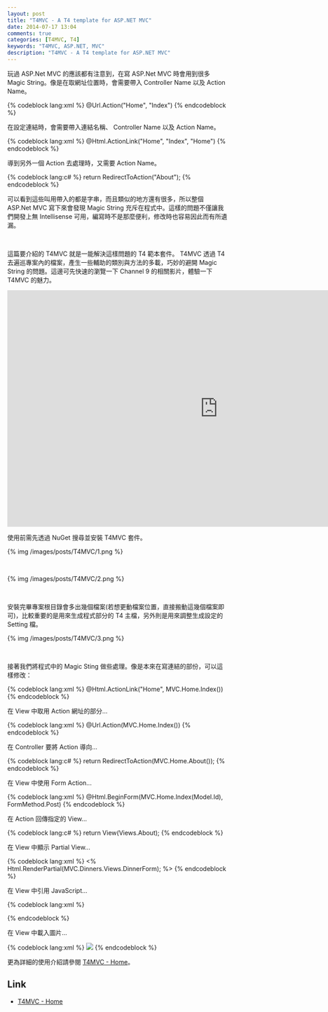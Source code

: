 ```yaml
---
layout: post
title: "T4MVC - A T4 template for ASP.NET MVC"
date: 2014-07-17 13:04
comments: true
categories: [T4MVC, T4]
keywords: "T4MVC, ASP.NET, MVC"
description: "T4MVC - A T4 template for ASP.NET MVC"
---
```


玩過 ASP.Net MVC 的應該都有注意到，在寫 ASP.Net MVC 時會用到很多 Magic String。像是在取網址位置時，會需要帶入 Controller Name 以及 Action Name。  

<!-- More -->

{% codeblock lang:xml %}
@Url.Action("Home", "Index")
{% endcodeblock %}

在設定連結時，會需要帶入連結名稱、 Controller Name 以及 Action Name。

{% codeblock lang:xml %}
@Html.ActionLink("Home", "Index", "Home")
{% endcodeblock %}

導到另外一個 Action 去處理時，又需要 Action Name。  

{% codeblock lang:c# %}
return RedirectToAction("About");
{% endcodeblock %}

可以看到這些叫用帶入的都是字串，而且類似的地方還有很多，所以整個 ASP.Net MVC 寫下來會發現 Magic String 充斥在程式中。這樣的問題不僅讓我們開發上無 Intellisense 可用，編寫時不是那麼便利，修改時也容易因此而有所遺漏。 

<br/>

這篇要介紹的 T4MVC 就是一能解決這樣問題的 T4 範本套件。 T4MVC 透過 T4 去遍巡專案內的檔案，產生一些輔助的類別與方法的多載，巧妙的避開 Magic String 的問題。這邊可先快速的瀏覽一下 Channel 9 的相關影片，體驗一下 T4MVC 的魅力。  

<iframe src="http://channel9.msdn.com/Blogs/jongalloway/Jon-Takes-Five-with-David-Ebbo-on-T4MVC/player?h=540&w=960" style="height:540px;width:960px;" allowFullScreen frameBorder="0" scrolling="no"></iframe>  

<br/>

使用前需先透過 NuGet 搜尋並安裝 T4MVC 套件。 

{% img /images/posts/T4MVC/1.png %}

<br/>

{% img /images/posts/T4MVC/2.png %}

<br/>

安裝完畢專案根目錄會多出幾個檔案(若想更動檔案位置，直接搬動這幾個檔案即可)，比較重要的是用來生成程式部分的 T4 主檔，另外則是用來調整生成設定的 Setting 檔。  

{% img /images/posts/T4MVC/3.png %}

<br/>

接著我們將程式中的 Magic Sting 做些處理。像是本來在寫連結的部份，可以這樣修改：  

{% codeblock lang:xml %}
@Html.ActionLink("Home", MVC.Home.Index())
{% endcodeblock %}


在 View 中取用 Action 網址的部分...  

{% codeblock lang:xml %}
@Url.Action(MVC.Home.Index())
{% endcodeblock %}


在 Controller 要將 Action 導向...    

{% codeblock lang:c# %}
return RedirectToAction(MVC.Home.About());
{% endcodeblock %}


在 View 中使用 Form Action...     

{% codeblock lang:xml %}
@Html.BeginForm(MVC.Home.Index(Model.Id), FormMethod.Post)
{% endcodeblock %}


在 Action 回傳指定的 View...   

{% codeblock lang:c# %}
return View(Views.About);
{% endcodeblock %}


在 View 中顯示 Partial View...    

{% codeblock lang:xml %}
<% Html.RenderPartial(MVC.Dinners.Views.DinnerForm); %>
{% endcodeblock %}


在 View 中引用 JavaScript...   

{% codeblock lang:xml %}
<script src = " @Links.Scripts.jquery_validate_js " type = "text/javascript" ></script>
{% endcodeblock %}


在 View 中載入圖片...     

{% codeblock lang:xml %}
<img src = "@Links.Content.install.images.bg_gif " >
{% endcodeblock %}


更為詳細的使用介紹請參閱 [T4MVC - Home](http://t4mvc.codeplex.com/)。

Link
----
* [T4MVC - Home](http://t4mvc.codeplex.com/)

